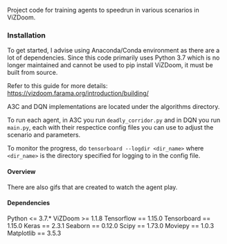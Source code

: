 Project code for training agents to speedrun in various scenarios in ViZDoom.

### Installation

To get started, I advise using Anaconda/Conda environment as there are a lot of dependencies. Since this code primarily uses Python 3.7 which is no longer maintained and cannot be used to pip install ViZDoom, it must be built from source.

Refer to this guide for more details: https://vizdoom.farama.org/introduction/building/

A3C and DQN implementations are located under the algorithms directory.

To run each agent, in A3C you run ``deadly_corridor.py`` and in DQN you run ``main.py``, each with their respectice config files you can use to adjust the scenario and parameters.

To monitor the progress, do ``tensorboard --logdir <dir_name>`` where ``<dir_name>`` is the directory specified for logging to in the config file. 

#### Overview

There are also gifs that are created to watch the agent play.

#### Dependencies

Python <= 3.7.*
ViZDoom >= 1.1.8
Tensorflow == 1.15.0 
Tensorboard == 1.15.0
Keras == 2.3.1
Seaborn == 0.12.0
Scipy == 1.73.0
Moviepy == 1.0.3
Matplotlib == 3.5.3




